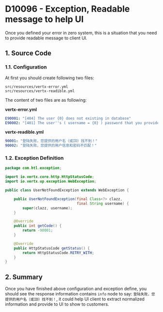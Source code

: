 # D10096 - Exception, Readable message to help UI

Once you defined your error in zero system, this is a situation that you need to provide readable message to client UI.

## 1. Source Code

### 1.1. Configuration

At first you should create following two files:

```shell
src/resources/vertx-error.yml
src/resources/vertx-readible.yml
```

The content of two files are as following:

**vertx-error.yml**

```yaml
E90001: "[404] The user {0} does not existing in database"
E90002: "[401] The user''s ( username = {0} ) password that you provided is wrong"
```

**vertx-readible.yml**

```yaml
90001: "登陆失败，您提供的用户名（或ID）找不到！"
90002: "登陆失败，您提供的用户信息和密码不匹配！"
```

### 1.2. Exception Definition

```java
package com.htl.exception;

import io.vertx.core.http.HttpStatusCode;
import io.vertx.up.exception.WebException;

public class UserNotFoundException extends WebException {

    public UserNotFoundException(final Class<?> clazz,
                                 final String username) {
        super(clazz, username);
    }

    @Override
    public int getCode() {
        return -90001;
    }

    @Override
    public HttpStatusCode getStatus() {
        return HttpStatusCode.RETRY_WITH;
    }
}

```

## 2. Summary

Once you have finished above configuration and exception define, you should see the response information contains `info` node to say: `登陆失败，您提供的用户名（或ID）找不到！`, it could help UI client to extract normalized information and provide to UI to show to customers.



